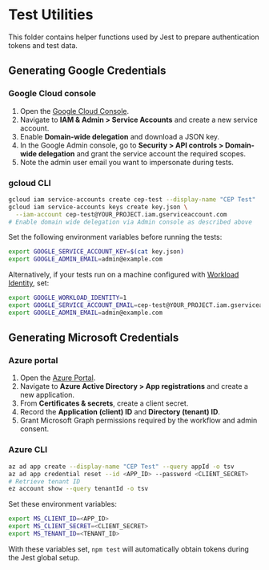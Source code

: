 # Test Utilities

This folder contains helper functions used by Jest to prepare authentication tokens and test data.

## Generating Google Credentials

### Google Cloud console

1. Open the [Google Cloud Console](https://console.cloud.google.com/).
2. Navigate to **IAM & Admin > Service Accounts** and create a new service account.
3. Enable **Domain-wide delegation** and download a JSON key.
4. In the Google Admin console, go to **Security > API controls > Domain-wide delegation** and grant the service account the required scopes.
5. Note the admin user email you want to impersonate during tests.

### gcloud CLI

```bash
gcloud iam service-accounts create cep-test --display-name "CEP Test"
gcloud iam service-accounts keys create key.json \
  --iam-account cep-test@YOUR_PROJECT.iam.gserviceaccount.com
# Enable domain wide delegation via Admin console as described above
```

Set the following environment variables before running the tests:

```bash
export GOOGLE_SERVICE_ACCOUNT_KEY=$(cat key.json)
export GOOGLE_ADMIN_EMAIL=admin@example.com
```

Alternatively, if your tests run on a machine configured with
[Workload Identity](https://cloud.google.com/workload-identity), set:

```bash
export GOOGLE_WORKLOAD_IDENTITY=1
export GOOGLE_SERVICE_ACCOUNT_EMAIL=cep-test@YOUR_PROJECT.iam.gserviceaccount.com
export GOOGLE_ADMIN_EMAIL=admin@example.com
```

## Generating Microsoft Credentials

### Azure portal

1. Open the [Azure Portal](https://portal.azure.com/).
2. Navigate to **Azure Active Directory > App registrations** and create a new application.
3. From **Certificates & secrets**, create a client secret.
4. Record the **Application (client) ID** and **Directory (tenant) ID**.
5. Grant Microsoft Graph permissions required by the workflow and admin consent.

### Azure CLI

```bash
az ad app create --display-name "CEP Test" --query appId -o tsv
az ad app credential reset --id <APP_ID> --password <CLIENT_SECRET>
# Retrieve tenant ID
ez account show --query tenantId -o tsv
```

Set these environment variables:

```bash
export MS_CLIENT_ID=<APP_ID>
export MS_CLIENT_SECRET=<CLIENT_SECRET>
export MS_TENANT_ID=<TENANT_ID>
```

With these variables set, `npm test` will automatically obtain tokens during the Jest global setup.
